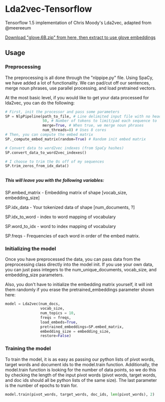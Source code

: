 # Lda2vec-Tensorflow
Tensorflow 1.5 implementation of Chris Moody's Lda2vec, adapted from @meereeum

[Download "glove.6B.zip" from here, then extract to use glove embeddings](https://nlp.stanford.edu/projects/glove/)

## Usage

### Preprocessing

The preprocessing is all done through the "nlppipe.py" file. Using SpaCy,
we have added a lot of functionality. We can pad/cut off our sentences,
merge noun phrases, use parallel processing, and load pretrained vectors.

At the most basic level, if you would like to get your data processed for lda2vec,
you can do the following:

```python
# First, init the processor and pass some parameters
SP = NlpPipeline(path_to_file, # Line delimited input file with no header
                 50, # Number of tokens to limit/pad each sequence to
                 merge=True, # When true, we merge noun phrases
                 num_threads=8) # Uses 8 cores
# Then, you can compute the embed matrix
SP._compute_embed_matrix(random=True) # Random init embed matrix

# Convert data to word2vec indexes (from SpaCy hashes)
SP.convert_data_to_word2vec_indexes()

# I choose to trim the 0s off of my sequences
SP.trim_zeros_from_idx_data()
```

##

##### This will leave you with the following variables:
SP.embed_matrix - Embedding matrix of shape [vocab_size, embedding_size]

SP.idx_data -  Your tokenized data of shape [num_documents, ?]

SP.idx_to_word - index to word mapping of vocabulary

SP.word_to_idx - word to index mapping of vocabulary

SP.freqs - Frequencies of each word in order of the embed matrix.


### Initializing the model
Once you have preprocessed the data, you can pass data from the
preprocessing class directly into the model init. If you use your own
data, you can just pass integers to the num_unique_documents, vocab_size,
and embedding_size parameters.

Also, you don't have to initialize the embedding matrix yourself,
it will init them randomly if you erase the pretrained_embeddings parameter shown here:
```python
model = Lda2vec(num_docs,
                vocab_size,
                num_topics = 10,
                freqs = freqs,
                load_embeds=True,
                pretrained_embeddings=SP.embed_matrix,
                embedding_size = embedding_size,
                restore=False)
```

### Training the model
To train the model, it is as easy as passing our python lists of pivot words, target
words and document ids to the model.train function. Additionally, the model.train
function is looking for the number of data points, so we do this by checking
the length of the input pivot words (pivot words, target words, and doc ids should all
be python lists of the same size). The last parameter is the number of epochs to train for.
```python
model.train(pivot_words, target_words, doc_ids, len(pivot_words), 2)
```